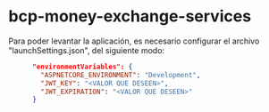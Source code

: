 # bcp-money-exchange-services
Para poder levantar la aplicación, es necesario configurar el archivo "launchSettings.json", del siguiente modo:

```json
      "environmentVariables": {
        "ASPNETCORE_ENVIRONMENT": "Development",
        "JWT_KEY": "<VALOR QUE DESEEN>",
        "JWT_EXPIRATION": "<VALOR QUE DESEEN>"
      }
```

